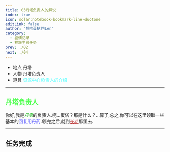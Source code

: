 ```yaml
---
title: 03丹塔负责人的解说
index: true
icon: solar:notebook-bookmark-line-duotone
editLink: false
author: "想吃蛋挞的Len"
category:
  - 剧情记录
  - 神族主线任务
prev: ./02
next: ./04
---
```


- 地点 丹塔
- 人物 丹塔负责人
- 道具 <span style="color: #55FFFF;">资源中心负责人的介绍</span>

------

## <span style="color:#55FF55;font-weight:bold;">丹塔负责人</span>

你好,我是<span style="color: #00AA00;"><span style="font-style: italic;">丹塔</span></span>的负责人.呃…蛋塔？那是什么？…算了,总之,你可以在这里领取一些基本的<span style="color: #5555FF;">回复用丹药</span>.领完之后,就到<span style="color: #AA0000;"><span style="text-decoration: underline;">长老</span></span>那里去.

------

## 任务完成

